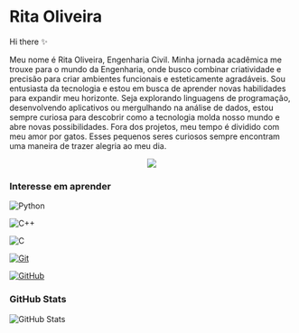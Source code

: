 
<!--
**Ritavoli/ritavoli** is a ✨ _special_ ✨ repository because its `README.md` (this file) appears on your GitHub profile.

Here are some ideas to get you started:

- 🔭 I’m currently working on ...
- 🌱 I’m currently learning ...
- 👯 I’m looking to collaborate on ...
- 🤔 I’m looking for help with ...
- 💬 Ask me about ...
- 📫 How to reach me: ...
- 😄 Pronouns: ...
- ⚡ Fun fact: ...
-->
# Rita Oliveira 
Hi there ✨

Meu nome é Rita Oliveira, Engenharia Civil. Minha jornada acadêmica me trouxe para o mundo da Engenharia, onde busco combinar criatividade e precisão para criar ambientes funcionais e esteticamente agradáveis.
Sou entusiasta da tecnologia e estou em busca de aprender novas habilidades para expandir meu horizonte. Seja explorando linguagens de programação, desenvolvendo aplicativos ou mergulhando na análise de dados, estou sempre curiosa para descobrir como a tecnologia molda nosso mundo e abre novas possibilidades.
Fora dos projetos, meu tempo é dividido com meu amor por gatos. Esses pequenos seres curiosos sempre encontram uma maneira de trazer alegria ao meu dia. 

<center><img src="https://i.pinimg.com/originals/32/73/a6/3273a63fec3042e0bd62d828c42dff09.gif"/></center>



### Interesse em aprender 

![Python](https://img.shields.io/badge/Python-000?style=for-the-badge&logo=python)

![C++](https://img.shields.io/badge/C%2B%2B-000?style=for-the-badge&logo=c%2B%2B&logoColor=00599C)

![C](https://img.shields.io/badge/C-000?style=for-the-badge&logo=c)

[![Git](https://img.shields.io/badge/Git-000?style=for-the-badge&logo=git&logoColor=E94D5F)](https://git-scm.com/doc) 

[![GitHub](https://img.shields.io/badge/GitHub-000?style=for-the-badge&logo=github&logoColor=30A3DC)](https://docs.github.com/)


### GitHub Stats

![GitHub Stats](https://github-readme-stats.vercel.app/api?username=ritavoli&theme=transparent&bg_color=000&border_color=30A3DC&show_icons=true&icon_color=30A3DC&title_color=E94D5F&text_color=FFF)

